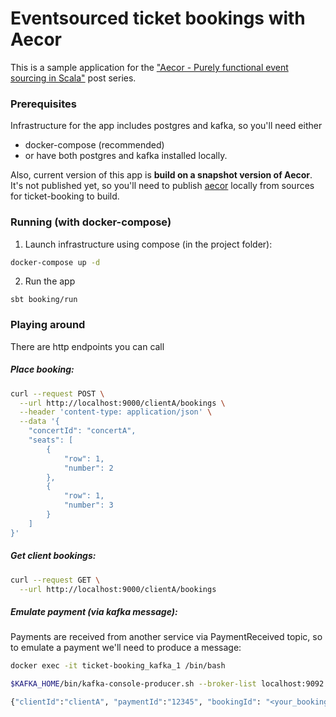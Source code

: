 # Eventsourced ticket bookings with Aecor

This is a sample application for the ["Aecor - Purely functional event sourcing in Scala"](https://pavkin.ru/aecor-intro/) post series.

### Prerequisites

Infrastructure for the app includes postgres and kafka, so you'll need either

* docker-compose (recommended)
* or have both postgres and kafka installed locally.

Also, current version of this app is **build on a snapshot version of Aecor**. It's not published yet, so you'll need to publish [aecor](http://aecor.io) locally from sources for ticket-booking to build.

### Running (with docker-compose)

1. Launch infrastructure using compose (in the project folder):

```bash
docker-compose up -d
```

2. Run the app

```
sbt booking/run
```

### Playing around

There are http endpoints you can call

##### Place booking:

```bash
curl --request POST \
  --url http://localhost:9000/clientA/bookings \
  --header 'content-type: application/json' \
  --data '{
	"concertId": "concertA",
	"seats": [
		{
			"row": 1,
			"number": 2
		},
		{
			"row": 1,
			"number": 3
		}
	]
}'
```

##### Get client bookings:

```bash
curl --request GET \
  --url http://localhost:9000/clientA/bookings
```

##### Emulate payment (via kafka message):

Payments are received from another service via PaymentReceived topic, so to emulate a payment we'll need to produce a message:

```bash
docker exec -it ticket-booking_kafka_1 /bin/bash

$KAFKA_HOME/bin/kafka-console-producer.sh --broker-list localhost:9092 --topic PaymentReceived

{"clientId":"clientA", "paymentId":"12345", "bookingId": "<your_booking_id>"}
```

